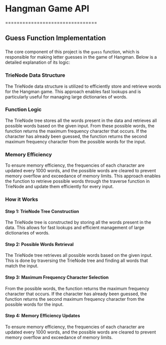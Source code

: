 # Hangman Game API
================================

## Guess Function Implementation
### 

The core component of this project is the `guess` function, which is responsible for making letter guesses in the game of Hangman. Below is a detailed explanation of its logic:

### TrieNode Data Structure

The TrieNode data structure is utilized to efficiently store and retrieve words for the Hangman game. This approach enables fast lookups and is particularly useful for managing large dictionaries of words.

### Function Logic

The TrieNode tree stores all the words present in the data and retrieves all possible words based on the given input. From these possible words, the function returns the maximum frequency character that occurs. If the character has already been guessed, the function returns the second maximum frequency character from the possible words for the input.

### Memory Efficiency

To ensure memory efficiency, the frequencies of each character are updated every 1000 words, and the possible words are cleared to prevent memory overflow and exceedance of memory limits. This approach enables the function to retrieve possible words through the traverse function in TrieNode and update them efficiently for every input.

### How it Works

#### Step 1: TrieNode Tree Construction

The TrieNode tree is constructed by storing all the words present in the data. This allows for fast lookups and efficient management of large dictionaries of words.

#### Step 2: Possible Words Retrieval

The TrieNode tree retrieves all possible words based on the given input. This is done by traversing the TrieNode tree and finding all words that match the input.

#### Step 3: Maximum Frequency Character Selection

From the possible words, the function returns the maximum frequency character that occurs. If the character has already been guessed, the function returns the second maximum frequency character from the possible words for the input.

#### Step 4: Memory Efficiency Updates

To ensure memory efficiency, the frequencies of each character are updated every 1000 words, and the possible words are cleared to prevent memory overflow and exceedance of memory limits.
